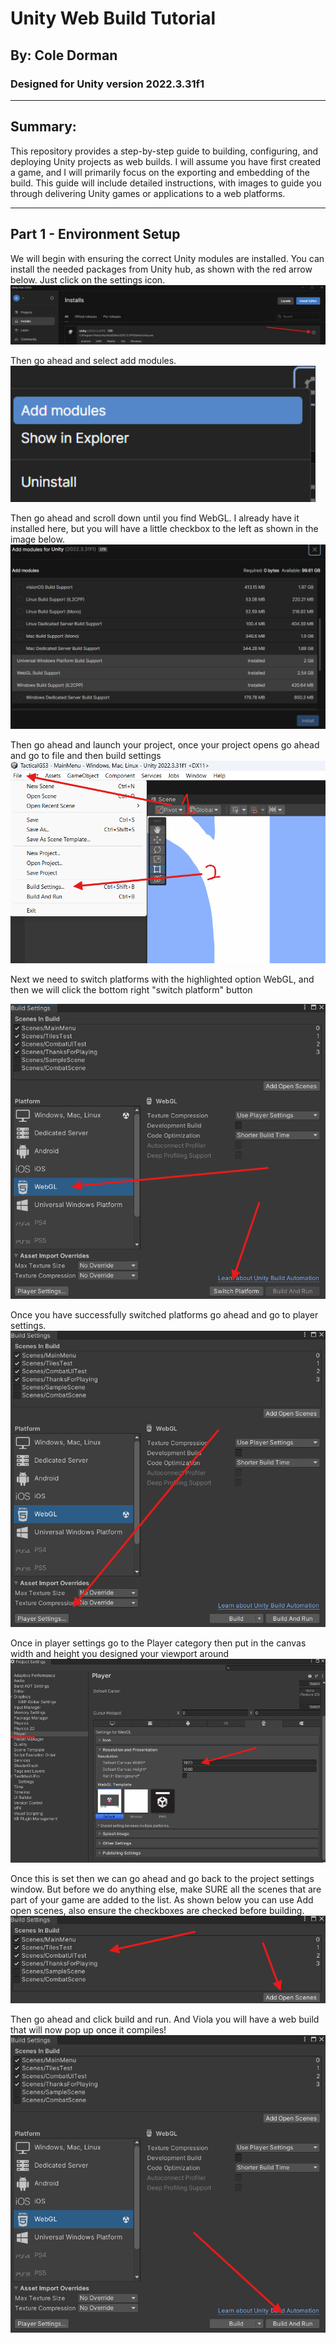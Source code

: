 # Unity Web Build Tutorial

## By: Cole Dorman

### Designed for Unity version 2022.3.31f1

---

## Summary:

This repository provides a step-by-step guide to building, configuring, and deploying Unity projects as web builds.
I will assume you have first created a game, and I will primarily focus on the exporting and embedding of the build.
This guide will include detailed instructions, with images to guide you through delivering Unity
games or applications to a web platforms.

---

## Part 1 - Environment Setup

We will begin with ensuring the correct Unity modules are installed. You can install the needed packages from Unity
hub, as shown with the red arrow below. Just click on the settings icon.
![img.png](Images/img.png)

Then go ahead and select add modules.
![img_1.png](Images/img_1.png)

Then go ahead and scroll down until you find WebGL. I already have it installed here, but you will have a little
checkbox to the left as shown in the image below.
![img_2.png](Images/img_2.png)

Then go ahead and launch your project, once your project opens go ahead and go to file and then build settings
![img_3.png](Images/img_3.png)

Next we need to switch platforms with the highlighted option WebGL, and then we will click the bottom right "switch
platform" button

![img_5.png](Images/img_5.png)

Once you have successfully switched platforms go ahead and go to player settings.
![img_4.png](Images/img_4.png)

Once in player settings go to the Player category then put in the canvas width and height you designed your viewport
around
![img_6.png](Images/img_6.png)

Once this is set then we can go ahead and go back to the project settings window. But before we do anything else,
make SURE all the scenes that are part of your game are added to the list. As shown below you can use Add open
scenes, also ensure the checkboxes are checked before building.
![img_8.png](Images/img_7.png)

Then go ahead and click build and run. And Viola you will have a web build that will now pop up once it compiles!
![img_7.png](Images/img_8.png)

